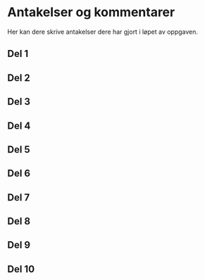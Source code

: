 # Antakelser og kommentarer

Her kan dere skrive antakelser dere har gjort i løpet av oppgaven. 


## Del 1

## Del 2

## Del 3

## Del 4

## Del 5

## Del 6

## Del 7

## Del 8

## Del 9

## Del 10